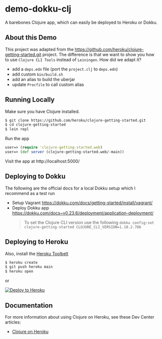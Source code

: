 # demo-dokku-clj

A barebones Clojure app, which can easily be deployed to Heroku or Dokku.

## About this Demo

This project was adapted from the https://github.com/heroku/clojure-getting-started.git project.  The difference is that we want to show you how to use `Clojure CLI Tools` instead of `Leiningen`.  How did we adapt it?

- add a `deps.edn` file (port the `project.clj` to `deps.edn`)
- add custom `bin/build.sh`
- add an alias to build the uberjar
- update `Procfile` to call custom alias

## Running Locally

Make sure you have Clojure installed.

```bash
$ git clone https://github.com/heroku/clojure-getting-started.git
$ cd clojure-getting-started
$ lein repl
```

Run the app

```clojure
user=> (require 'clojure-getting-started.web)
user=> (def server (clojure-getting-started.web/-main))
```

Visit the app at http://localhost:5000/

## Deploying to Dokku

The following are the official docs for a local Dokku setup which I recommend as a test run

- Setup Vagrant
  https://dokku.com/docs/getting-started/install/vagrant/
- Deploy Dokku app
  https://dokku.com/docs~v0.23.6/deployment/application-deployment/
  > To set the Clojure CLI version use the following `dokku config:set clojure-getting-started CLOJURE_CLI_VERSION=1.10.2.786`

## Deploying to Heroku

Also, install the [Heroku Toolbelt](https://toolbelt.heroku.com/)

```sh
$ heroku create
$ git push heroku main
$ heroku open
```

or

[![Deploy to Heroku](https://www.herokucdn.com/deploy/button.png)](https://heroku.com/deploy)

## Documentation

For more information about using Clojure on Heroku, see these Dev Center articles:

- [Clojure on Heroku](https://devcenter.heroku.com/categories/clojure)
